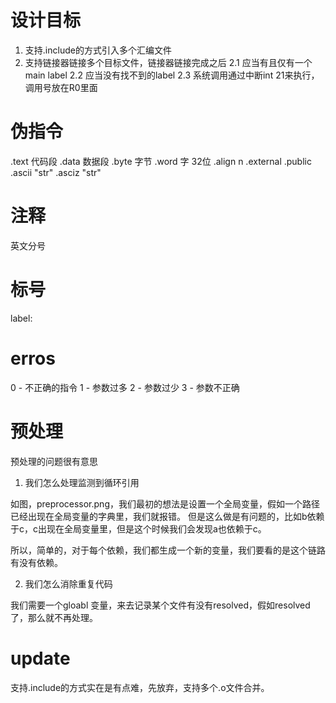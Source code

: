 # 设计目标
1. 支持.include的方式引入多个汇编文件
2. 支持链接器链接多个目标文件，链接器链接完成之后
    2.1 应当有且仅有一个main label
    2.2 应当没有找不到的label
    2.3 系统调用通过中断int 21来执行，调用号放在R0里面

# 伪指令

.text 代码段
.data 数据段
.byte 字节
.word 字 32位
.align n
.external
.public
.ascii "str"
.asciz "str"

# 注释
英文分号

# 标号
label:

# erros
0 - 不正确的指令
1 - 参数过多
2 - 参数过少
3 - 参数不正确

# 预处理
预处理的问题很有意思
1. 我们怎么处理监测到循环引用

如图，preprocessor.png，我们最初的想法是设置一个全局变量，假如一个路径已经出现在全局变量的字典里，我们就报错。
但是这么做是有问题的，比如b依赖于c，c出现在全局变量里，但是这个时候我们会发现a也依赖于c。

所以，简单的，对于每个依赖，我们都生成一个新的变量，我们要看的是这个链路有没有依赖。

2. 我们怎么消除重复代码

我们需要一个gloabl 变量，来去记录某个文件有没有resolved，假如resolved了，那么就不再处理。

# update
支持.include的方式实在是有点难，先放弃，支持多个.o文件合并。